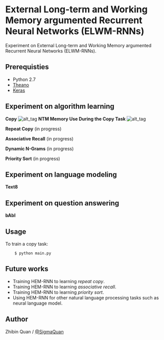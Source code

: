 # External Long-term and Working Memory argumented Recurrent Neural Networks (ELWM-RNNs)

Experiment on External Long-term and Working Memory argumented Recurrent Neural Networks (ELWM-RNNs).


## Prerequisties
- Python 2.7
- [Theano](https://github.com/Theano/Theano)
- [Keras](https://github.com/fchollet/keras)



## Experiment on algorithm learning
**Copy**
![alt_tag](unit_test/image/figure_4.png)
**NTM Memory Use During the Copy Task**
![alt_tag](unit_test/image/figure_6.png)

**Repeat Copy**
(in progress)

**Associative Recall**
(in progress)

**Dynamic N-Grams**
(in progress)

**Priority Sort**
(in progress)



## Experiment on language modeling
**Text8**



## Experiment on question answering 
**bAbI**


## Usage
To train a copy task:
```
    $ python main.py
```


## Future works
- Training HEM-RNN to learning *repeat copy*.
- Training HEM-RNN to learning *associative recall*.
- Training HEM-RNN to learning *priority sort*.
- Using HEM-RNN for other natural language processing tasks such as neural language model.


## Author
Zhibin Quan / [@SigmaQuan](https://github.com/SigmaQuan)
